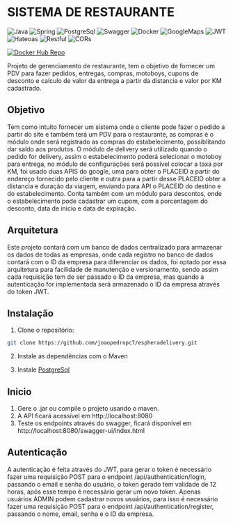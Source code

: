 # SISTEMA DE RESTAURANTE

![Java](https://img.shields.io/badge/java-%23ED8B00.svg?style=for-the-badge&logo=openjdk&logoColor=white)
![Spring](https://img.shields.io/badge/spring-%236DB33F.svg?style=for-the-badge&logo=spring&logoColor=white)
![PostgreSql](https://img.shields.io/badge/PostgreSQL-316192?style=for-the-badge&logo=postgresql&logoColor=white)
![Swagger](	https://img.shields.io/badge/Swagger-85EA2D?style=for-the-badge&logo=Swagger&logoColor=white)
![Docker](https://img.shields.io/badge/Docker-00FFFF?style=for-the-badge&logo=Docker&logoColor=white)
![GoogleMaps](https://img.shields.io/badge/Google%20Maps-4285F4?style=for-the-badge&logo=google%20maps&logoColor=white)
![JWT](https://img.shields.io/badge/JWT-black?style=for-the-badge&logo=JSON%20web%20tokens)
![Hateoas](https://img.shields.io/badge/HATEOAS-00FFFF?style=for-the-badge&logo=HATEOAS&logoColor=white)
![Restful](https://img.shields.io/badge/RESTful-00FFFF?style=for-the-badge&logo=RESTful&logoColor=white)
![CORs](https://img.shields.io/badge/CORs-00FFFF?style=for-the-badge&logo=CORs&logoColor=white)

[![Docker Hub Repo](https://img.shields.io/docker/pulls/jpedrocunha/deliveryesphera.svg)](https://hub.docker.com/repository/docker/jpedrocunha/deliveryesphera)

Projeto de gerenciamento de restaurante, tem o objetivo de fornecer um PDV para fazer pedidos, entregas, compras, motoboys, cupons de desconto e calculo de valor da entrega a partir da distancia e valor por KM cadastrado.

## Objetivo

Tem como intuito fornecer um sistema onde o cliente pode fazer o pedido a partir do site e também terá um PDV para o restaurante, as compras é o módulo onde será registrado as compras do estabelecimento, possiblitando dar saldo aos produtos.
O módulo de delivery será utilizado quando o pedido for delivery, assim o estabelecimento poderá selecionar o motoboy para entrega, no módulo de configurações será possível colocar a taxa por KM, foi usado duas APIS do google, uma para obter o PLACEID a partir do endereço fornecido pelo cliente e outra para a partir desse PLACEID obter a distancia e duração da viagem, enviando para API o PLACEID do destino e do estabelecimento.
Conta também com um módulo para descontos, onde o estabelecimento pode cadastrar um cupom, com a porcentagem do desconto, data de inicio e data de expiração.

## Arquitetura

Este projeto contará com um banco de dados centralizado para armazenar os dados de todas as empresas, onde cada registro no banco de dados contará com o ID da empresa para diferenciar os dados, foi optado por essa arquitetura para facilidade de manutenção e versionamento, sendo assim cada requisição tem de ser passado o ID da empresa, mas quando a autenticação for implementada será armazenado o ID da empresa através do token JWT.

## Instalação

1. Clone o repositório:

```bash
git clone https://github.com/joaopedropc7/espheradelivery.git
```

2. Instale as dependências com o Maven

3. Instale [PostgreSql](https://www.postgresql.org/download/)


## Inicio

1. Gere o .jar ou compile o projeto usando o maven.
2. A API ficará acessível em http://localhost:8080
3. Teste os endpoints através do swagger, ficará disponível em http://localhost:8080/swagger-ui/index.html

## Autenticação

A autenticação é feita através do JWT, para gerar o token é necessário fazer uma requisição POST para o endpoint /api/authentication/login, passando o email e senha do usuário, o token gerado tem validade de 12 horas, após esse tempo é necessário gerar um novo token.
Apenas usuários ADMIN podem cadastrar novos usuários, para isso é necessário fazer uma requisição POST para o endpoint /api/authentication/register, passando o nome, email, senha e o ID da empresa.   
